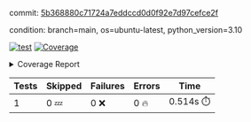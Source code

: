 commit: [5b368880c71724a7eddccd0d0f92e7d97cefce2f](https://github.com/rcmdnk/python-template/tree/5b368880c71724a7eddccd0d0f92e7d97cefce2f)

condition: branch=main, os=ubuntu-latest, python_version=3.10

[![test](https://github.com/rcmdnk/python-template/actions/workflows/test.yml/badge.svg)](https://github.com/rcmdnk/python-template/actions/runs/4287926489)
<a href="https://github.com/rcmdnk/python-template/blob/5b368880c71724a7eddccd0d0f92e7d97cefce2f/README.md"><img alt="Coverage" src="https://img.shields.io/badge/Coverage-100%25-brightgreen.svg" /></a><details><summary>Coverage Report </summary><table><tr><th>File</th><th>Stmts</th><th>Miss</th><th>Cover</th></tr><tbody><tr><td><b>TOTAL</b></td><td><b>1</b></td><td><b>0</b></td><td><b>100%</b></td></tr></tbody></table></details>

| Tests | Skipped | Failures | Errors | Time |
| ----- | ------- | -------- | -------- | ------------------ |
| 1 | 0 :zzz: | 0 :x: | 0 :fire: | 0.514s :stopwatch: |

